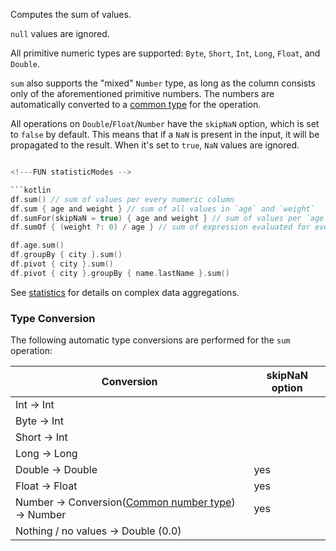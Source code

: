 [//]: # (title: sum)

<!---IMPORT org.jetbrains.kotlinx.dataframe.samples.api.Analyze-->

Computes the sum of values.

`null` values are ignored.

All primitive numeric types are supported: `Byte`, `Short`, `Int`, `Long`, `Float`, and `Double`.

`sum` also supports the "mixed" `Number` type, as long as the column consists only of the aforementioned
primitive numbers.
The numbers are automatically converted to a [common type](numberUnification.md) for the operation.

All operations on `Double`/`Float`/`Number` have the `skipNaN` option, which is
set to `false` by default. This means that if a `NaN` is present in the input, it will be propagated to the result.
When it's set to `true`, `NaN` values are ignored.

```kotlin

<!---FUN statisticModes -->

```kotlin
df.sum() // sum of values per every numeric column
df.sum { age and weight } // sum of all values in `age` and `weight`
df.sumFor(skipNaN = true) { age and weight } // sum of values per `age` and `weight` separately
df.sumOf { (weight ?: 0) / age } // sum of expression evaluated for every row
```

<!---END-->

<!---FUN sumAggregations-->

```kotlin
df.age.sum()
df.groupBy { city }.sum()
df.pivot { city }.sum()
df.pivot { city }.groupBy { name.lastName }.sum()
```

<!---END-->

See [statistics](summaryStatistics.md#groupby-statistics) for details on complex data aggregations.

### Type Conversion

The following automatic type conversions are performed for the `sum` operation:

| Conversion                                                                 | skipNaN option |
|----------------------------------------------------------------------------|----------------|
| Int -> Int                                                                 |                |
| Byte -> Int                                                                |                |
| Short -> Int                                                               |                |
| Long -> Long                                                               |                |
| Double -> Double                                                           | yes            |
| Float -> Float                                                             | yes            |
| Number -> Conversion([Common number type](numberUnification.md)) -> Number | yes            |
| Nothing / no values -> Double (0.0)                                        |                |
